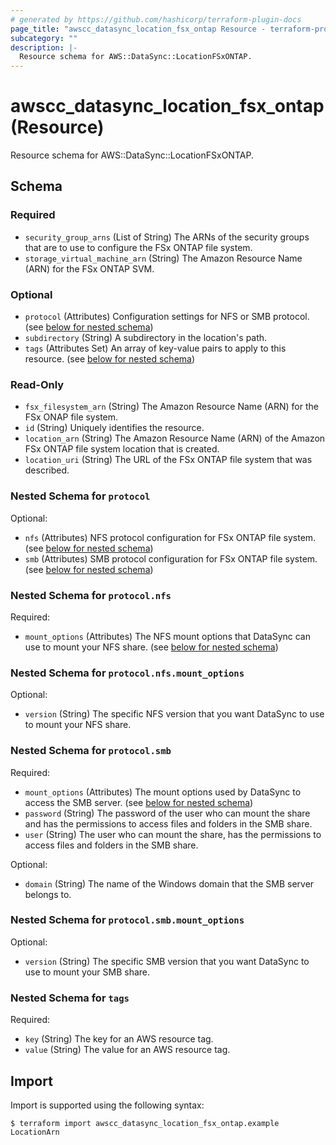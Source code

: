 ```yaml
---
# generated by https://github.com/hashicorp/terraform-plugin-docs
page_title: "awscc_datasync_location_fsx_ontap Resource - terraform-provider-awscc"
subcategory: ""
description: |-
  Resource schema for AWS::DataSync::LocationFSxONTAP.
---
```


# awscc_datasync_location_fsx_ontap (Resource)

Resource schema for AWS::DataSync::LocationFSxONTAP.



<!-- schema generated by tfplugindocs -->
## Schema

### Required

- `security_group_arns` (List of String) The ARNs of the security groups that are to use to configure the FSx ONTAP file system.
- `storage_virtual_machine_arn` (String) The Amazon Resource Name (ARN) for the FSx ONTAP SVM.

### Optional

- `protocol` (Attributes) Configuration settings for NFS or SMB protocol. (see [below for nested schema](#nestedatt--protocol))
- `subdirectory` (String) A subdirectory in the location's path.
- `tags` (Attributes Set) An array of key-value pairs to apply to this resource. (see [below for nested schema](#nestedatt--tags))

### Read-Only

- `fsx_filesystem_arn` (String) The Amazon Resource Name (ARN) for the FSx ONAP file system.
- `id` (String) Uniquely identifies the resource.
- `location_arn` (String) The Amazon Resource Name (ARN) of the Amazon FSx ONTAP file system location that is created.
- `location_uri` (String) The URL of the FSx ONTAP file system that was described.

<a id="nestedatt--protocol"></a>
### Nested Schema for `protocol`

Optional:

- `nfs` (Attributes) NFS protocol configuration for FSx ONTAP file system. (see [below for nested schema](#nestedatt--protocol--nfs))
- `smb` (Attributes) SMB protocol configuration for FSx ONTAP file system. (see [below for nested schema](#nestedatt--protocol--smb))

<a id="nestedatt--protocol--nfs"></a>
### Nested Schema for `protocol.nfs`

Required:

- `mount_options` (Attributes) The NFS mount options that DataSync can use to mount your NFS share. (see [below for nested schema](#nestedatt--protocol--nfs--mount_options))

<a id="nestedatt--protocol--nfs--mount_options"></a>
### Nested Schema for `protocol.nfs.mount_options`

Optional:

- `version` (String) The specific NFS version that you want DataSync to use to mount your NFS share.



<a id="nestedatt--protocol--smb"></a>
### Nested Schema for `protocol.smb`

Required:

- `mount_options` (Attributes) The mount options used by DataSync to access the SMB server. (see [below for nested schema](#nestedatt--protocol--smb--mount_options))
- `password` (String) The password of the user who can mount the share and has the permissions to access files and folders in the SMB share.
- `user` (String) The user who can mount the share, has the permissions to access files and folders in the SMB share.

Optional:

- `domain` (String) The name of the Windows domain that the SMB server belongs to.

<a id="nestedatt--protocol--smb--mount_options"></a>
### Nested Schema for `protocol.smb.mount_options`

Optional:

- `version` (String) The specific SMB version that you want DataSync to use to mount your SMB share.




<a id="nestedatt--tags"></a>
### Nested Schema for `tags`

Required:

- `key` (String) The key for an AWS resource tag.
- `value` (String) The value for an AWS resource tag.

## Import

Import is supported using the following syntax:

```shell
$ terraform import awscc_datasync_location_fsx_ontap.example LocationArn
```
